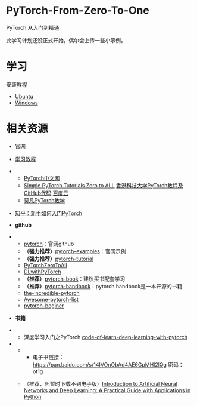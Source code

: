 # PyTorch-From-Zero-To-One
PyTorch 从入门到精通

此学习计划还没正式开始，偶尔会上传一些小示例。

# 学习

安装教程

- [Ubuntu](examples/Python1.0_Install.md)
- [Windows](https://blog.csdn.net/amusi1994/article/details/80077667)

# 相关资源

- [官网](http://pytorch.org/)

- [学习教程](http://pytorch.org/)

- - [PyTorch中文网](http://www.pytorchtutorial.com/)
  - [Simple PyTorch Tutorials Zero to ALL](https://github.com/hunkim/PyTorchZeroToAll)  [香港科技大学PyTorch教程及GitHub代码](http://www.pytorchtutorial.com/hongkong-pytorch-in-four-days/) [ 百度云](https://pan.baidu.com/s/1cpoyXw)
  - [莫凡PyTorch教学](https://morvanzhou.github.io/tutorials/machine-learning/torch/)

- [知乎：新手如何入门PyTorch](https://www.zhihu.com/question/55720139)

- **github**

- - [pytorch](https://github.com/pytorch/pytorch)：官网github
  - **（强力推荐）**[pytorch-examples](https://github.com/pytorch/examples)：官网示例
  - **（强力推荐）**[pytorch-tutorial](https://github.com/yunjey/pytorch-tutorial)
  - [PyTorchZeroToAll](https://github.com/hunkim/PyTorchZeroToAll)
  - [DLwithPyTorch](https://github.com/svishnu88/DLwithPyTorch)
  - **（推荐）**[pytorch-book](https://github.com/chenyuntc/pytorch-book)：建议买书配套学习
  - **（推荐）**[pytorch-handbook](https://github.com/zergtant/pytorch-handbook)：pytorch handbook是一本开源的书籍
  - [the-incredible-pytorch](https://github.com/ritchieng/the-incredible-pytorch)
  - [Awesome-pytorch-list](https://github.com/bharathgs/Awesome-pytorch-list)
  - [pytorch-beginer](https://github.com/L1aoXingyu/pytorch-beginner)

- **书籍**

- - 深度学习入门之PyTorch  [code-of-learn-deep-learning-with-pytorch](https://github.com/L1aoXingyu/code-of-learn-deep-learning-with-pytorch)  


- - - 电子书链接：https://pan.baidu.com/s/14IVOnObAd4AE6GpMHl2lQg 密码：ot1g

  - （推荐，但暂时下载不到电子版）[Introduction to Artificial Neural Networks and Deep Learning: A Practical Guide with Applications in Python](https://github.com/rasbt/deep-learning-book)